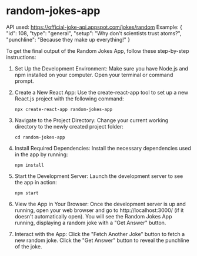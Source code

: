 # random-jokes-app

API used: https://official-joke-api.appspot.com/jokes/random
Example: {
  "id": 108,
  "type": "general",
  "setup": "Why don't scientists trust atoms?",
  "punchline": "Because they make up everything!"
}

To get the final output of the Random Jokes App, follow these step-by-step instructions:

1. Set Up the Development Environment:
    Make sure you have Node.js and npm installed on your computer.
    Open your terminal or command prompt.

2. Create a New React App:
    Use the create-react-app tool to set up a new React.js project with the following command:
   ```
   npx create-react-app random-jokes-app
   ```

3. Navigate to the Project Directory:
    Change your current working directory to the newly created project folder:
   ```
   cd random-jokes-app
   ```

4. Install Required Dependencies:
    Install the necessary dependencies used in the app by running:
   ```
   npm install
   ```

5. Start the Development Server:
    Launch the development server to see the app in action:
   ```
   npm start
   ```

6. View the App in Your Browser:
    Once the development server is up and running, open your web browser and go to http://localhost:3000/ (if it doesn't automatically open).
    You will see the Random Jokes App running, displaying a random joke with a "Get Answer" button.

7. Interact with the App:
    Click the "Fetch Another Joke" button to fetch a new random joke.
    Click the "Get Answer" button to reveal the punchline of the joke.


